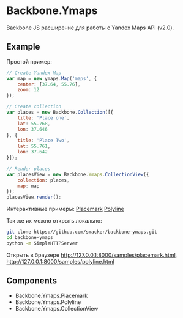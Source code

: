 # Backbone.Ymaps

Backbone JS расширение для работы с Yandex Maps API (v2.0).

## Example

Простой пример:

```javascript
// Create Yandex Map
var map = new ymaps.Map('maps', {
    center: [37.64, 55.76],
    zoom: 12
});

// Create collection
var places = new Backbone.Collection([{
    title: 'Place one',
    lat: 55.768,
    lon: 37.646
}, {
    title: 'Place Two',
    lat: 55.761,
    lon: 37.642
}]);

// Render places
var placesView = new Backbone.Ymaps.CollectionView({
    collection: places,
    map: map
});
placesView.render();
```

Интерактивные примеры: [Placemark](http://smacker.github.io/backbone-ymaps/samples/placemark.html) [Polyline](http://smacker.github.io/backbone-ymaps/samples/polyline.html)

Так же их можно открыть локально:

```bash
git clone https://github.com/smacker/backbone-ymaps.git
cd backbone-ymaps
python -m SimpleHTTPServer
```

Открыть в браузере http://127.0.0.1:8000/samples/placemark.html, http://127.0.0.1:8000/samples/polyline.html

## Components

- Backbone.Ymaps.Placemark
- Backbone.Ymaps.Polyline
- Backbone.Ymaps.CollectionView
